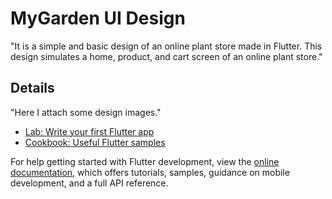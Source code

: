 # MyGarden UI Design

"It is a simple and basic design of an online plant store made in Flutter. This design simulates a home, product, and cart screen of an online plant store."

## Details

"Here I attach some design images."


- [Lab: Write your first Flutter app](https://docs.flutter.dev/get-started/codelab)
- [Cookbook: Useful Flutter samples](https://docs.flutter.dev/cookbook)

For help getting started with Flutter development, view the
[online documentation](https://docs.flutter.dev/), which offers tutorials,
samples, guidance on mobile development, and a full API reference.
